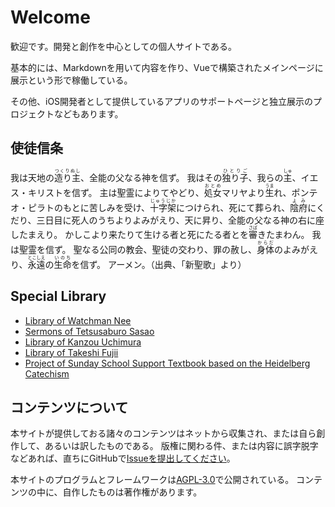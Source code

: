 # Welcome

歓迎です。開発と創作を中心としての個人サイトである。

基本的には、Markdownを用いて内容を作り、Vueで構築されたメインページに展示という形で稼働している。

その他、iOS開発者として提供しているアプリのサポートページと独立展示のプロジェクトなどもあります。

## 使徒信条
我は天地の<ruby>造り主<rp>(</rp><rt>つくりぬし</rt><rp>)</rp></ruby>、全能の父なる神を信ず。 我はその<ruby>独り子<rp>(</rp><rt>ひとりご</rt><rp>)</rp></ruby>、我らの<ruby>主<rp>(</rp><rt>しゅ</rt><rp>)</rp></ruby>、イエス・キリストを信ず。 主は聖霊によりてやどり、<ruby>処女<rp>(</rp><rt>おとめ</rt><rp>)</rp></ruby>マリヤより<ruby>生<rp>(</rp><rt>うま</rt><rp>)</rp></ruby>れ、ポンテオ・ピラトのもとに苦しみを受け、<ruby>十字架<rp>(</rp><rt>じゅうじか</rt><rp>)</rp></ruby>につけられ、死にて葬られ、<ruby>陰府<rp>(</rp><rt>よみ</rt><rp>)</rp></ruby>にくだり、三日目に死人のうちよりよみがえり、天に昇り、全能の父なる神の右に座したまえり。 かしこより来たりて生ける者と死にたる者とを<ruby>審<rp>(</rp><rt>さば</rt><rp>)</rp></ruby>きたまわん。 我は聖霊を信ず。 聖なる公同の教会、聖徒の交わり、罪の赦し、<ruby>身体<rp>(</rp><rt>からだ</rt><rp>)</rp></ruby>のよみがえり、<ruby>永遠<rp>(</rp><rt>とこしえ</rt><rp>)</rp></ruby>の<ruby>生命<rp>(</rp><rt>いのち</rt><rp>)</rp></ruby>を信ず。 アーメン。（出典、「新聖歌」より）

## Special Library

* [Library of Watchman Nee](./WatchmanNee/)
* [Sermons of Tetsusaburo Sasao](./TetsusaburoSasao/)
* [Library of Kanzou Uchimura](./UchimuraKanzou/)
* [Library of Takeshi Fujii](./TakeshiFujii/)
* [Project of Sunday School Support Textbook based on the Heidelberg Catechism](./SSSTHC/)

## コンテンツについて

本サイトが提供しておる諸々のコンテンツはネットから収集され、または自ら創作して、あるいは訳したものである。
版権に関わる件、または内容に誤字脱字などあれば、直ちにGitHubで[Issueを提出してください](https://github.com/sinri/sinri.github.io/issues/new)。

本サイトのプログラムとフレームワークは[AGPL-3.0](https://github.com/sinri/sinri.github.io/blob/master/LICENSE)で公開されている。
コンテンツの中に、自作したものは著作権があります。